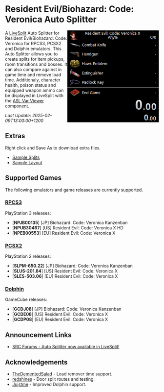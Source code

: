 # Resident Evil/Biohazard: Code: Veronica Auto Splitter

<img align="right" width="300" height="300" src="_assets/screenshot.png" alt="Resident Evil/Biohazard: Code: Veronica Auto Splitter Screenshot">

A [LiveSplit](https://livesplit.org/) Auto Splitter for Resident Evil/Biohazard: Code: Veronica for RPCS3, PCSX2 and Dolphin emulators. This Auto Splitter allows you to create splits for item pickups, room transitions and bosses. It can also compare against in game time and remove load time. Additionaly, character health, poison status and equipped weapon ammo can be displayed in LiveSplit with the [ASL Var Viewer](https://github.com/hawkerm/LiveSplit.ASLVarViewer) component.

*Last Update: 2025-02-09T13:00:00+1200*

## Extras

Right click and Save As to download extra files.

- [Sample Splits](https://raw.githubusercontent.com/kapdap/re-cvx-autosplitter/master/splits/Resident%20Evil%20Code%20Veronica.lss)
- [Sample Layout](https://raw.githubusercontent.com/kapdap/re-cvx-autosplitter/master/splits/Resident%20Evil%20Code%20Veronica.lsl)

## Supported Games

The following emulators and game releases are currently supported.

### [RPCS3](https://rpcs3.net/)

PlayStation 3 releases:

- [**NPJB00135**] [JP] Biohazard: Code: Veronica Kanzenban
- [**NPUB30467**] [US] Resident Evil: Code: Veronica X HD
- [**NPEB00553**] [EU] Resident Evil: Code: Veronica X

### [PCSX2](https://pcsx2.net/)

PlayStation 2 releases:

- [**SLPM-650.22**] [JP] Biohazard: Code: Veronica Kanzenban
- [**SLUS-201.84**] [US] Resident Evil: Code: Veronica X
- [**SLES-503.06**] [EU] Resident Evil: Code: Veronica X

### [Dolphin](https://dolphin-emu.org/)

GameCube releases:

- [**GCDJ08**] [JP] Biohazard: Code: Veronica Kanzenban
- [**GCDE08**] [US] Resident Evil: Code: Veronica X
- [**GCDP08**] [EU] Resident Evil: Code: Veronica X

## Announcement Links

- [SRC Forums - Auto Splitter now available in LiveSplit!](https://www.speedrun.com/cvx/thread/8raeo)

## Acknowledgements

- [TheDementedSalad](https://www.twitch.tv/thedementedsalad) - Load remover time support.
- [redshines](https://www.twitch.tv/redshines) - Door split routes and testing.
- [Jujstme](https://github.com/Jujstme/) - Improved Dolphin support.
